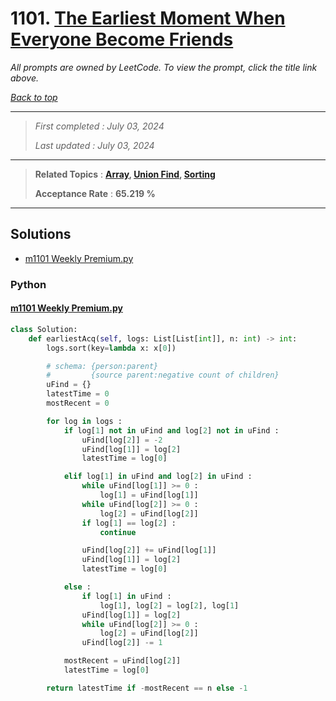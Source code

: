 # 1101. [The Earliest Moment When Everyone Become Friends](<https://leetcode.com/problems/the-earliest-moment-when-everyone-become-friends>)

*All prompts are owned by LeetCode. To view the prompt, click the title link above.*

*[Back to top](<../README.md>)*

------

> *First completed : July 03, 2024*
>
> *Last updated : July 03, 2024*

------

> **Related Topics** : **[Array](<by_topic/Array.md>), [Union Find](<by_topic/Union Find.md>), [Sorting](<by_topic/Sorting.md>)**
>
> **Acceptance Rate** : **65.219 %**

------

## Solutions

- [m1101 Weekly Premium.py](<../my-submissions/m1101 Weekly Premium.py>)
### Python
#### [m1101 Weekly Premium.py](<../my-submissions/m1101 Weekly Premium.py>)
```Python
class Solution:
    def earliestAcq(self, logs: List[List[int]], n: int) -> int:
        logs.sort(key=lambda x: x[0])

        # schema: {person:parent}
        #         {source parent:negative count of children} 
        uFind = {}
        latestTime = 0
        mostRecent = 0

        for log in logs :
            if log[1] not in uFind and log[2] not in uFind :
                uFind[log[2]] = -2
                uFind[log[1]] = log[2]
                latestTime = log[0]

            elif log[1] in uFind and log[2] in uFind :
                while uFind[log[1]] >= 0 :
                    log[1] = uFind[log[1]]
                while uFind[log[2]] >= 0 :
                    log[2] = uFind[log[2]]
                if log[1] == log[2] :
                    continue

                uFind[log[2]] += uFind[log[1]]
                uFind[log[1]] = log[2]
                latestTime = log[0]

            else :
                if log[1] in uFind :
                    log[1], log[2] = log[2], log[1]
                uFind[log[1]] = log[2]
                while uFind[log[2]] >= 0 :
                    log[2] = uFind[log[2]]
                uFind[log[2]] -= 1

            mostRecent = uFind[log[2]]
            latestTime = log[0]

        return latestTime if -mostRecent == n else -1
```

